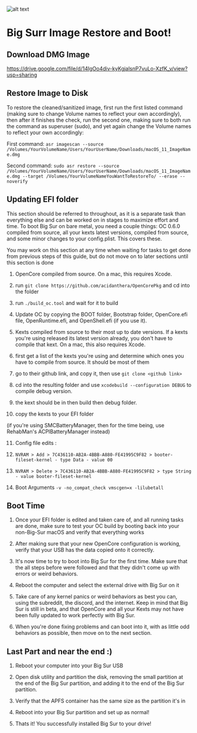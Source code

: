 ![alt text](https://i.imgur.com/RsQRjfy.png)
# Big Surr Image Restore and Boot!


## Download DMG Image

https://drive.google.com/file/d/14IgOo4div-kyKgjalsnP7vuLo-XzfK_v/view?usp=sharing





## Restore Image to Disk 


To restore the cleaned/sanitized image, first run the first listed command (making sure to change Volume names to reflect your own accordingly), then after it finishes the check, run the second one, making sure to both run the command as superuser (sudo), and yet again change the Volume names to reflect your own accordingly:

First command: `asr imagescan --source /Volumes/YourVolumeName/Users/YourUserName/Downloads/macOS_11_ImageName.dmg`

Second command: `sudo asr restore --source /Volumes/YourVolumeName/Users/YourUserName/Downloads/macOS_11_ImageName.dmg --target /Volumes/YourVolumeNameYouWantToRestoreTo/ --erase --noverify`


## Updating EFI folder


This section should be referred to throughout, as it is a separate task than everything else and can be worked on in stages to maximize effort and time. To boot Big Sur on bare metal, you need a couple things: OC 0.6.0 compiled from source, all your kexts latest versions, compiled from source, and some minor changes to your config.plist. This covers these.

You may work on this section at any time when waiting for tasks to get done from previous steps of this guide, but do not move on to later sections until this section is done

1. OpenCore compiled from source. On a mac, this requires Xcode. 

2. run `git clone https://github.com/acidanthera/OpenCorePkg` and cd into the folder

3. run `./build_oc.tool` and wait for it to build

4. Update OC by copying the BOOT folder, Bootstrap folder, OpenCore.efi file, OpenRuntime.efi, and OpenShell.efi (if you use it). 

5. Kexts compiled from source to their most up to date versions. If a kexts you're using released its latest version already, you don't have to compile that kext. On a mac, this also requires Xcode.

6. first get a list of the kexts you're using and determine which ones you have to compile from source. It should be most of them

7. go to their github link, and copy it, then use `git clone <github link>` 

8. cd into the resulting folder and use `xcodebuild --configuration DEBUG` to compile debug version.

9. the kext should be in then build then debug folder.

10. copy the kexts to your EFI folder

(if you're using SMCBatteryManager, then for the time being, use RehabMan's ACPIBatteryManager instead)

11. Config file edits :

12. `NVRAM > Add > 7C436110-AB2A-4BBB-A880-FE41995C9F82 > booter-fileset-kernel - type Data - value 00`

13. `NVRAM > Delete > 7C436110-AB2A-4BBB-A880-FE41995C9F82 > type String - value booter-fileset-kernel`

14. Boot Arguments `-v -no_compat_check vmscgen=x -lilubetall`


## Boot Time


1. Once your EFI folder is edited and taken care of, and all running tasks are done, make sure to test your OC build by booting back into your non-Big-Sur macOS and verify that everything works

2. After making sure that your new OpenCore configuration is working, verify that your USB has the data copied onto it correctly.

3. It's now time to try to boot into Big Sur for the first time. Make sure that the all steps before were followed and that they didn't come up with errors or weird behaviors.

4. Reboot the computer and select the external drive with Big Sur on it

5. Take care of any kernel panics or weird behaviors as best you can, using the subreddit, the discord, and the internet. Keep in mind that Big Sur is still in beta, and that OpenCore and all your Kexts may not have been fully updated to work perfectly with Big Sur.

6. When you're done fixing problems and can boot into it, with as little odd behaviors as possible, then move on to the next section.



## Last Part and near the end :)

1. Reboot your computer into your Big Sur USB

2. Open disk utility and partition the disk, removing the small partition at the end of the Big Sur partition, and adding it to the end of the Big Sur partition. 

3. Verify that the APFS container has the same size as the partition it's in

4. Reboot into your Big Sur partition and set up as normal!

5. Thats it! You successfully installed Big Sur to your drive!
